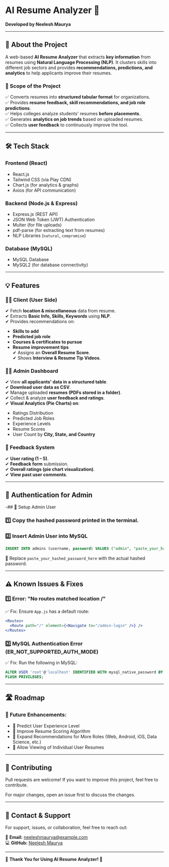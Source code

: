 # **AI Resume Analyzer** 🚀  
**Developed by Neelesh Maurya**  

---

## **📌 About the Project**
A web-based **AI Resume Analyzer** that extracts **key information** from resumes using **Natural Language Processing (NLP)**. It clusters skills into different job sectors and provides **recommendations, predictions, and analytics** to help applicants improve their resumes.  

### **🎯 Scope of the Project**
✅ Converts resumes into **structured tabular format** for organizations.  
✅ Provides **resume feedback, skill recommendations, and job role predictions**.  
✅ Helps colleges analyze students' resumes **before placements**.  
✅ Generates **analytics on job trends** based on uploaded resumes.  
✅ Collects **user feedback** to continuously improve the tool.  

---

## **🛠 Tech Stack**
### **Frontend (React)**
- React.js  
- Tailwind CSS (via Play CDN)  
- Chart.js (for analytics & graphs)  
- Axios (for API communication)  

### **Backend (Node.js & Express)**
- Express.js (REST API)  
- JSON Web Token (JWT) Authentication  
- Multer (for file uploads)  
- pdf-parse (for extracting text from resumes)  
- NLP Libraries (`natural`, `compromise`)  

### **Database (MySQL)**
- MySQL Database  
- MySQL2 (for database connectivity)  

---

## **💡 Features**
### **🧑‍💻 Client (User Side)**
✔ Fetch **location & miscellaneous** data from resume.  
✔ Extracts **Basic Info, Skills, Keywords** using **NLP**.  
✔ Provides recommendations on:  
   - **Skills to add**  
   - **Predicted job role**  
   - **Courses & certificates to pursue**  
   - **Resume improvement tips**  
✔ Assigns an **Overall Resume Score**.  
✔ Shows **Interview & Resume Tip Videos**.  

### **👨‍💼 Admin Dashboard**
✔ View **all applicants' data in a structured table**.  
✔ **Download user data as CSV**.  
✔ Manage uploaded **resumes (PDFs stored in a folder)**.  
✔ Collect & analyze **user feedback and ratings**.  
✔ **Visual Analytics (Pie Charts) on**:  
   - Ratings Distribution  
   - Predicted Job Roles  
   - Experience Levels  
   - Resume Scores  
   - User Count by **City, State, and Country**  

### **📝 Feedback System**
✔ **User rating (1 – 5)**.  
✔ **Feedback form** submission.  
✔ **Overall ratings (pie chart visualization)**.  
✔ **View past user comments**.  

---

## **🔐 Authentication for Admin**
-## 🔑 Setup Admin User

### 1️⃣ Copy the hashed password printed in the terminal.

### 2️⃣ Insert Admin User into MySQL
```sql
INSERT INTO admins (username, password) VALUES ("admin", "paste_your_hashed_password_here");
```
🔹 Replace `paste_your_hashed_password_here` with the actual hashed password.

---

## ⚠ Known Issues & Fixes

### 1️⃣ Error: "No routes matched location /"
✅ Fix: Ensure `App.js` has a default route:

```jsx
<Routes>
  <Route path="/" element={<Navigate to="/admin-login" />} />
</Routes>
```

### 2️⃣ MySQL Authentication Error (ER_NOT_SUPPORTED_AUTH_MODE)
✅ Fix: Run the following in MySQL:

```sql
ALTER USER 'root'@'localhost' IDENTIFIED WITH mysql_native_password BY 'yourpassword';
FLUSH PRIVILEGES;
```

---

## 🛣 Roadmap

### 🚀 Future Enhancements:
- 🔹 Predict User Experience Level
- 🔹 Improve Resume Scoring Algorithm
- 🔹 Expand Recommendations for More Roles (Web, Android, iOS, Data Science, etc.)
- 🔹 Allow Viewing of Individual User Resumes

---

## 🤝 Contributing
Pull requests are welcome! If you want to improve this project, feel free to contribute.

For major changes, open an issue first to discuss the changes.

---

## 📩 Contact & Support
For support, issues, or collaboration, feel free to reach out:

📧 **Email:** neeleshmaurya@example.com  
💻 **GitHub:** [Neelesh Maurya](https://github.com/NeeleshMaurya03)

---

🎉 **Thank You for Using AI Resume Analyzer! 🚀**
